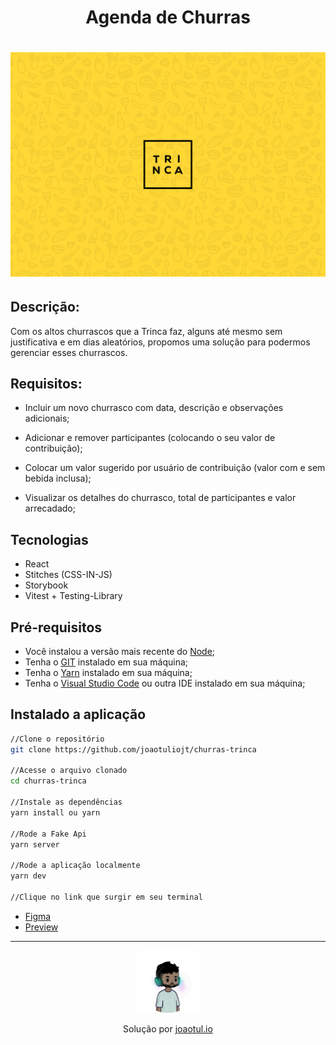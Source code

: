 <h1 align="center">Agenda de Churras<h1/>
<img src="./public/assets/thumb.png"/>


## Descrição:
Com os altos churrascos que a Trinca faz, alguns até mesmo sem justificativa e em dias aleatórios, propomos uma solução para podermos gerenciar esses churrascos.

## Requisitos:
- Incluir um novo churrasco com data, descrição e observações adicionais;

- Adicionar e remover participantes (colocando o seu valor de contribuição);

- Colocar um valor sugerido por usuário de contribuição (valor com e sem bebida inclusa);

- Visualizar os detalhes do churrasco, total de participantes e valor arrecadado;

## Tecnologias
- React
- Stitches (CSS-IN-JS)
- Storybook
- Vitest + Testing-Library

## Pré-requisitos
- Você instalou a versão mais recente do <a href="https://nodejs.org/">Node</a>;
- Tenha o <a href="https://git-scm.com/">GIT</a> instalado em sua máquina;
- Tenha o <a href="https://yarnpkg.com/">Yarn</a> instalado em sua máquina;
- Tenha o <a href="https://code.visualstudio.com/">Visual Studio Code</a> ou outra IDE instalado em sua máquina;


## Instalado a aplicação
```sh
//Clone o repositório
git clone https://github.com/joaotuliojt/churras-trinca

//Acesse o arquivo clonado
cd churras-trinca

//Instale as dependências
yarn install ou yarn

//Rode a Fake Api
yarn server

//Rode a aplicação localmente
yarn dev

//Clique no link que surgir em seu terminal
```

-  <a href="https://www.figma.com/file/xIi1BspCEtaH0hGEp39XQL/Trinca-%7C-Churras?node-id=1%3A1780&t=6nBShmKLFG2kYrBs-1" target="_blank">Figma</a>
-  <a href="https://churras-trinca-theta.vercel.app/" target="_blank">Preview</a>

___
<p align="center">
  <img width="100px" src="./public/assets/joaotul.png"/>
<p/>
<p align="center"> Solução por <a href="https://joaotul.io">joaotul.io</a></p>
